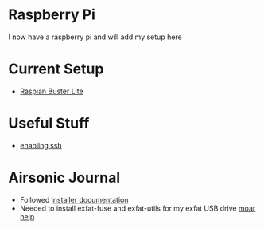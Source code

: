 # Raspberry Pi

I now have a raspberry pi and will add my setup here

# Current Setup

* [Raspian Buster Lite](https://www.raspberrypi.org/downloads/raspbian/)

# Useful Stuff

* [enabling ssh](https://www.raspberrypi.org/documentation/remote-access/ssh/)

# Airsonic Journal

* Followed [installer documentation](https://airsonic.github.io/docs/install/example/raspberrypi/)
* Needed to install exfat-fuse and exfat-utils for my exfat USB drive
  [moar help](https://pimylifeup.com/raspberry-pi-exfat/)
